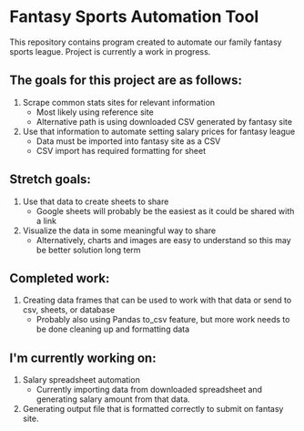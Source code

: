 # Fantasy Sports Automation Tool

This repository contains program created to automate our family fantasy sports league. Project is currently a work in progress.

## The goals for this project are as follows:

1. Scrape common stats sites for relevant information
   - Most likely using reference site
   - Alternative path is using downloaded CSV generated by fantasy site
2. Use that information to automate setting salary prices for fantasy league
   - Data must be imported into fantasy site as a CSV
   - CSV import has required formatting for sheet

## Stretch goals:

1. Use that data to create sheets to share
   - Google sheets will probably be the easiest as it could be shared with a link
2. Visualize the data in some meaningful way to share
   - Alternatively, charts and images are easy to understand so this may be better solution long term

## Completed work:

1. Creating data frames that can be used to work with that data or send to csv, sheets, or database
   - Probably also using Pandas to_csv feature, but more work needs to be done cleaning up and formatting data

## I'm currently working on:

1. Salary spreadsheet automation
   - Currently importing data from downloaded spreadsheet and generating salary amount from that
     data.
2. Generating output file that is formatted correctly to submit on fantasy site.

